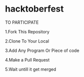 # hacktoberfest

TO PARTICIPATE 
 
 1.Fork This Repository
 
 2.Clone To Your Local
 
 3.Add Any Program Or Piece of code
 
 4.Make a Pull Request
 
 5.Wait untill it get merged
